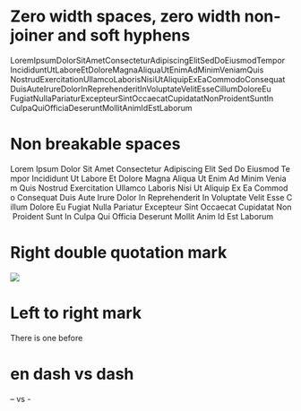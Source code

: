 # Zero width spaces, zero width non-joiner and soft hyphens

Lorem​Ipsum­Dolor​Sit­Amet​Consectetur​Adipiscing​Elit​Sed‌Do​Eiusmod​Tempor​Incididunt​Ut​Labore​Et​Dolore​Magna​Aliqua​Ut​Enim​Ad​Minim​Veniam​Quis​Nostrud​Exercitation­Ullamco​Laboris‌Nisi​Ut​Aliquip­Ex​Ea​Commodo​Consequat​Duis​Aute‌Irure​Dolor​In​Reprehenderit​In​Voluptate​Velit​Esse​Cillum​Dolore­Eu​Fugiat​Nulla‌Pariatur​Excepteur­Sint​Occaecat‌Cupidatat​Non‌Proident​Sunt​In​Culpa­Qui​Officia​Deserunt​Mollit​Anim​Id​Est​Laborum

# Non breakable spaces

Lorem Ipsum Dolor Sit Amet Consectetur Adipiscing Elit Sed Do Eiusmod Tempor Incididunt Ut Labore Et Dolore Magna Aliqua Ut Enim Ad Minim Veniam Quis Nostrud Exercitation Ullamco Laboris Nisi Ut Aliquip Ex Ea Commodo Consequat Duis Aute Irure Dolor In Reprehenderit In Voluptate Velit Esse Cillum Dolore Eu Fugiat Nulla Pariatur Excepteur Sint Occaecat Cupidatat Non Proident Sunt In Culpa Qui Officia Deserunt Mollit Anim Id Est Laborum

# Right double quotation mark

<img src=“image.jpg” />

# Left to right mark

There‎ is one ‎before

# en dash vs dash

– vs -
